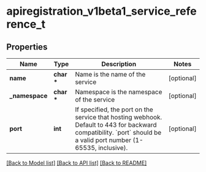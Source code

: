 # apiregistration_v1beta1_service_reference_t

## Properties
Name | Type | Description | Notes
------------ | ------------- | ------------- | -------------
**name** | **char \*** | Name is the name of the service | [optional] 
**_namespace** | **char \*** | Namespace is the namespace of the service | [optional] 
**port** | **int** | If specified, the port on the service that hosting webhook. Default to 443 for backward compatibility. &#x60;port&#x60; should be a valid port number (1-65535, inclusive). | [optional] 

[[Back to Model list]](../README.md#documentation-for-models) [[Back to API list]](../README.md#documentation-for-api-endpoints) [[Back to README]](../README.md)


